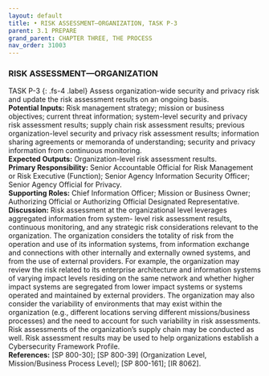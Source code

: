 ```yaml
---
layout: default
title: • RISK ASSESSMENT—ORGANIZATION, TASK P-3 
parent: 3.1 PREPARE
grand_parent: CHAPTER THREE, THE PROCESS
nav_order: 31003
---
```


### RISK ASSESSMENT—ORGANIZATION 
TASK P-3
{: .fs-4 .label}
Assess organization-wide security and privacy risk and update the risk assessment results on an ongoing basis.  
**Potential Inputs:** Risk management strategy; mission or business objectives; current threat information; system-level security and privacy risk assessment results; supply chain risk assessment results; previous organization-level security and privacy risk assessment results; information sharing agreements or memoranda of understanding; security and privacy information from continuous monitoring.  
**Expected Outputs:** Organization-level risk assessment results.  
**Primary Responsibility:** Senior Accountable Official for Risk Management or Risk Executive (Function); Senior Agency Information Security Officer; Senior Agency Official for Privacy.  
**Supporting Roles:** Chief Information Officer; Mission or Business Owner; Authorizing Official or Authorizing Official Designated Representative.  
**Discussion:** Risk assessment at the organizational level leverages aggregated information from system- level risk assessment results, continuous monitoring, and any strategic risk considerations relevant to the organization. The organization considers the totality of risk from the operation and use of its information systems, from information exchange and connections with other internally and externally owned systems, and from the use of external providers. For example, the organization may review the risk related to its enterprise architecture and information systems of varying impact levels residing on the same network and whether higher impact systems are segregated from lower impact systems or systems operated and maintained by external providers. The organization may also consider the variability of environments that may exist within the organization (e.g., different locations serving different missions/business processes) and the need to account for such variability in risk assessments. Risk assessments of the organization’s supply chain may be conducted as well. Risk assessment results may be used to help organizations establish a Cybersecurity Framework Profile.  
**References:** [SP 800-30]; [SP 800-39] (Organization Level, Mission/Business Process Level); [SP 800-161]; [IR 8062].  
